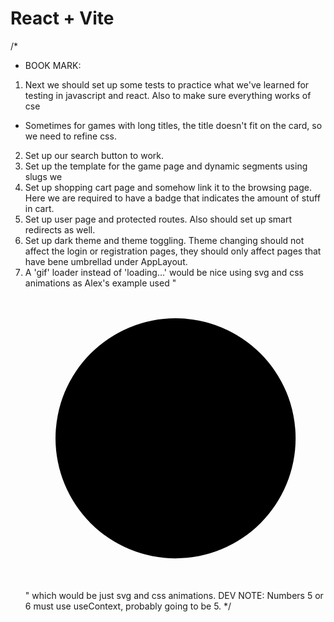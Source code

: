 # React + Vite

/*
- BOOK MARK: 
1. Next we should set up some tests to practice what we've learned for testing in javascript and react. 
  Also to make sure everything works of cse

- Sometimes for games with long titles, the title doesn't fit on the card, 
  so we need to refine css.




2. Set up our search button to work.
3. Set up the template for the game page and dynamic segments using slugs we 
4. Set up shopping cart page and somehow link it to the browsing page. Here we
  are required to have a badge that indicates the amount of stuff in cart.
5. Set up user page and protected routes. Also should set up smart redirects as well.
6. Set up dark theme and theme toggling. Theme changing should not affect the login or registration 
pages, they should only affect pages that have bene umbrellad under AppLayout.
7. A 'gif' loader instead of 'loading...' would be nice using svg and css animations as 
Alex's example used "<svg crossorigin="anonymous" viewBox="25 25 50 50" class="go6123017 "><circle class="go1299843785" cx="50" cy="50" r="20"></circle></svg>"
which would be just svg and css animations.
DEV NOTE: Numbers 5 or 6 must use useContext, probably going to be 5.
*/